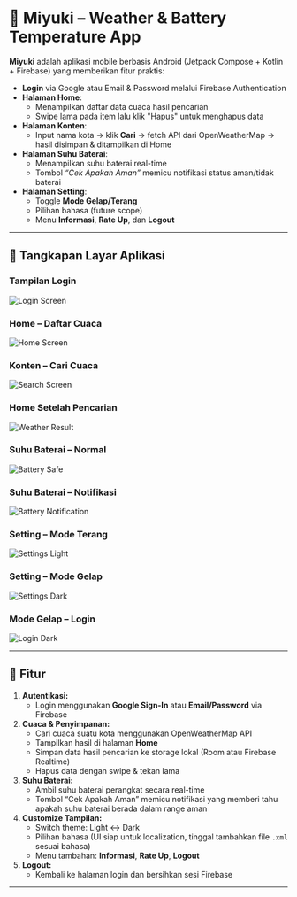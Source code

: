 # 📱 Miyuki – Weather & Battery Temperature App

**Miyuki** adalah aplikasi mobile berbasis Android (Jetpack Compose + Kotlin + Firebase) yang memberikan fitur praktis:

- **Login** via Google atau Email & Password melalui Firebase Authentication  
- **Halaman Home**:
  - Menampilkan daftar data cuaca hasil pencarian
  - Swipe lama pada item lalu klik "Hapus" untuk menghapus data
- **Halaman Konten**:
  - Input nama kota → klik **Cari** → fetch API dari OpenWeatherMap → hasil disimpan & ditampilkan di Home
- **Halaman Suhu Baterai**:
  - Menampilkan suhu baterai real-time
  - Tombol _“Cek Apakah Aman”_ memicu notifikasi status aman/tidak baterai
- **Halaman Setting**:
  - Toggle **Mode Gelap/Terang**
  - Pilihan bahasa (future scope)
  - Menu **Informasi**, **Rate Up**, dan **Logout**

---

## 📸 Tangkapan Layar Aplikasi

### Tampilan Login
![Login Screen](screenshots/login.jpg)

### Home – Daftar Cuaca
![Home Screen](screenshots/home.jpg)

### Konten – Cari Cuaca
![Search Screen](screenshots/search.jpg)

### Home Setelah Pencarian
![Weather Result](screenshots/weather_saved.jpg)

### Suhu Baterai – Normal
![Battery Safe](screenshots/battery_safe.jpg)

### Suhu Baterai – Notifikasi
![Battery Notification](screenshots/battery_notif.jpg)

### Setting – Mode Terang
![Settings Light](screenshots/setting_light.jpg)

### Setting – Mode Gelap
![Settings Dark](screenshots/setting_dark.jpg)

### Mode Gelap – Login
![Login Dark](screenshots/login_dark.jpg)

---

## 🚀 Fitur

1. **Autentikasi:**
   - Login menggunakan **Google Sign‑In** atau **Email/Password** via Firebase  
2. **Cuaca & Penyimpanan:**
   - Cari cuaca suatu kota menggunakan OpenWeatherMap API
   - Tampilkan hasil di halaman **Home**
   - Simpan data hasil pencarian ke storage lokal (Room atau Firebase Realtime)
   - Hapus data dengan swipe & tekan lama  
3. **Suhu Baterai:**
   - Ambil suhu baterai perangkat secara real-time
   - Tombol “Cek Apakah Aman” memicu notifikasi yang memberi tahu apakah suhu baterai berada dalam range aman  
4. **Customize Tampilan:**
   - Switch theme: Light ↔ Dark
   - Pilihan bahasa (UI siap untuk localization, tinggal tambahkan file `.xml` sesuai bahasa)
   - Menu tambahan: **Informasi**, **Rate Up**, **Logout**  
5. **Logout:**
   - Kembali ke halaman login dan bersihkan sesi Firebase

---

